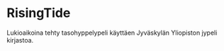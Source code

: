 RisingTide
==========

Lukioaikoina tehty tasohyppelypeli käyttäen Jyväskylän Yliopiston jypeli kirjastoa.
